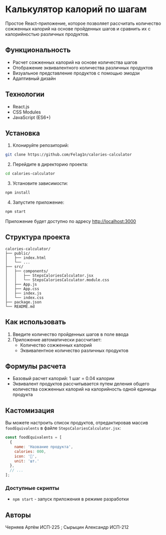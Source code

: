 # Калькулятор калорий по шагам

Простое React-приложение, которое позволяет рассчитать количество сожженных калорий на основе пройденных шагов и сравнить их с калорийностью различных продуктов.

## Функциональность

- Расчет сожженных калорий на основе количества шагов
- Отображение эквивалентного количества различных продуктов
- Визуальное представление продуктов с помощью эмодзи
- Адаптивный дизайн

## Технологии

- React.js
- CSS Modules
- JavaScript (ES6+)

## Установка

1. Клонируйте репозиторий:
```bash
git clone https://github.com/Felag1n/calories-calculator
```

2. Перейдите в директорию проекта:
```bash
cd calories-calculator
```

3. Установите зависимости:
```bash
npm install
```

4. Запустите приложение:
```bash
npm start
```

Приложение будет доступно по адресу [http://localhost:3000](http://localhost:3000)

## Структура проекта

```
calories-calculator/
├── public/
│   ├── index.html
│   └── ...
├── src/
│   ├── components/
│   │   ├── StepsCaloriesCalculator.jsx
│   │   └── StepsCaloriesCalculator.module.css
│   ├── App.js
│   ├── App.css
│   ├── index.js
│   └── index.css
├── package.json
└── README.md
```

## Как использовать

1. Введите количество пройденных шагов в поле ввода
2. Приложение автоматически рассчитает:
   - Количество сожженных калорий
   - Эквивалентное количество различных продуктов

## Формулы расчета

- Базовый расчет калорий: 1 шаг = 0.04 калории
- Эквивалент продуктов рассчитывается путем деления общего количества сожженных калорий на калорийность одной единицы продукта

## Кастомизация

Вы можете настроить список продуктов, отредактировав массив `foodEquivalents` в файле `StepsCaloriesCalculator.jsx`:

```javascript
const foodEquivalents = [
  { 
    name: 'Название продукта',
    calories: 000,
    icon: '🍔',
    unit: 'шт.'
  },
  // ...
];
```


### Доступные скрипты

- `npm start` - запуск приложения в режиме разработки



## Авторы

Черняев Артём ИСП-225 ; Сырыцин Александр ИСП-212


